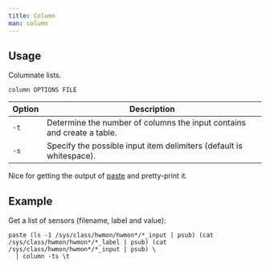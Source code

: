 ```yaml
---
title: Column
man: column
---
```


## Usage

Columnate lists.

```shell
column OPTIONS FILE
```

| Option | Description |
| --- | --- |
| `-t` | Determine the number of columns the input contains and create a table. |
| `-s` | Specify the possible input item delimiters (default is whitespace). |

Nice for getting the output of [paste](/tool/linux/package/paste)
and pretty-print it.

## Example

Get a list of sensors (filename, label and value):

```fish
paste (ls -1 /sys/class/hwmon/hwmon*/*_input | psub) (cat /sys/class/hwmon/hwmon*/*_label | psub) (cat /sys/class/hwmon/hwmon*/*_input | psub) \
  | column -ts \t
```
